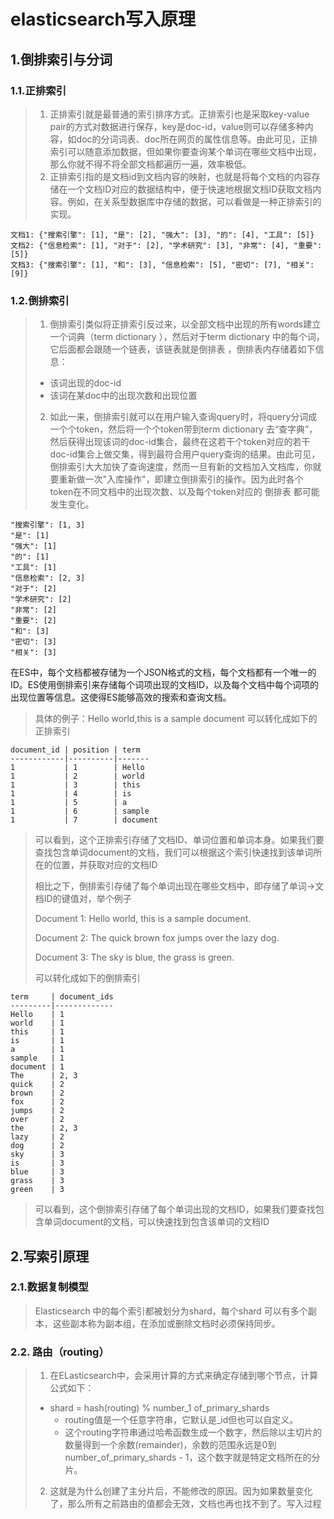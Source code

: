 # elasticsearch写入原理

## 1.倒排索引与分词

### 1.1.正排索引

>1. 正排索引就是最普通的索引排序方式。正排索引也是采取key-value pair的方式对数据进行保存，key是doc-id，value则可以存储多种内容，如doc的分词词表、doc所在网页的属性信息等。由此可见，正排索引可以随意添加数据，但如果你要查询某个单词在哪些文档中出现，那么你就不得不将全部文档都遍历一遍，效率极低。
>2. 正排索引指的是文档id到文档内容的映射，也就是将每个文档的内容存储在一个文档ID对应的数据结构中，便于快速地根据文档ID获取文档内容。例如，在关系型数据库中存储的数据，可以看做是一种正排索引的实现。

~~~shell
文档1: {"搜索引擎": [1], "是": [2], "强大": [3], "的": [4], "工具": [5]}
文档2: {"信息检索": [1], "对于": [2], "学术研究": [3], "非常": [4], "重要": [5]}
文档3: {"搜索引擎": [1], "和": [3], "信息检索": [5], "密切": [7], "相关": [9]}
~~~

### 1.2.倒排索引

>1. 倒排索引类似将正排索引反过来，以全部文档中出现的所有words建立一个词典（term dictionary ），然后对于term dictionary 中的每个词，它后面都会跟随一个链表，该链表就是倒排表 ，倒排表内存储着如下信息：
>   - 该词出现的doc-id
>   - 该词在某doc中的出现次数和出现位置
>2. 如此一来，倒排索引就可以在用户输入查询query时，将query分词成一个个token，然后将一个个token带到term dictionary 去“查字典”，然后获得出现该词的doc-id集合，最终在这若干个token对应的若干doc-id集合上做交集，得到最符合用户query查询的结果。由此可见，倒排索引大大加快了查询速度，然而一旦有新的文档加入文档库，你就要重新做一次"入库操作"，即建立倒排索引的操作。因为此时各个token在不同文档中的出现次数、以及每个token对应的 倒排表 都可能发生变化。

~~~shell
"搜索引擎": [1, 3]
"是": [1]
"强大": [1]
"的": [1]
"工具": [1]
"信息检索": [2, 3]
"对于": [2]
"学术研究": [2]
"非常": [2]
"重要": [2]
"和": [3]
"密切": [3]
"相关": [3]
~~~

在ES中，每个文档都被存储为一个JSON格式的文档，每个文档都有一个唯一的ID。ES使用倒排索引来存储每个词项出现的文档ID，以及每个文档中每个词项的出现位置等信息。这使得ES能够高效的搜索和查询文档。

>具体的例子：Hello world,this is a sample document 可以转化成如下的正排索引

~~~shell
document_id | position | term
------------|----------|-------
1           | 1        | Hello
1           | 2        | world
1           | 3        | this
1           | 4        | is
1           | 5        | a
1           | 6        | sample
1           | 7        | document
~~~

>可以看到，这个正排索引存储了文档ID、单词位置和单词本身。如果我们要查找包含单词document的文档，我们可以根据这个索引快速找到该单词所在的位置，并获取对应的文档ID
>
>
>
>相比之下，倒排索引存储了每个单词出现在哪些文档中，即存储了单词->文档ID的键值对，举个例子
>
>Document 1: Hello world, this is a sample document.
>
>Document 2: The quick brown fox jumps over the lazy dog.
>
>Document 3: The sky is blue, the grass is green.
>
>可以转化成如下的倒排索引

~~~shell
term     | document_ids
---------|-------------
Hello    | 1
world    | 1
this     | 1
is       | 1
a        | 1
sample   | 1
document | 1
The      | 2, 3
quick    | 2
brown    | 2
fox      | 2
jumps    | 2
over     | 2
the      | 2, 3
lazy     | 2
dog      | 2
sky      | 3
is       | 3
blue     | 3
grass    | 3
green    | 3
~~~

>可以看到，这个倒排索引存储了每个单词出现的文档ID，如果我们要查找包含单词document的文档，可以快速找到包含该单词的文档ID

## 2.写索引原理

### 2.1.数据复制模型

>Elasticsearch 中的每个索引都被划分为shard，每个shard 可以有多个副本，这些副本称为副本组，在添加或删除文档时必须保持同步。

### 2.2. 路由（routing）

>1. 在ELasticsearch中，会采用计算的方式来确定存储到哪个节点，计算公式如下：
>   - shard = hash(routing) % number_1 of_primary_shards
>     - routing值是一个任意字符串，它默认是_id但也可以自定义。
>     - 这个routing字符串通过哈希函数生成一个数字，然后除以主切片的数量得到一个余数(remainder)，余数的范围永远是0到number_of_primary_shards - 1，这个数字就是特定文档所在的分片。
>2. 这就是为什么创建了主分片后，不能修改的原因。因为如果数量变化了，那么所有之前路由的值都会无效，文档也再也找不到了。写入过程

